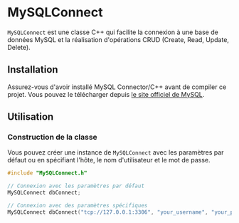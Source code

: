# MySQLConnect

`MySQLConnect` est une classe C++ qui facilite la connexion à une base de données MySQL et la réalisation d'opérations CRUD (Create, Read, Update, Delete).

## Installation

Assurez-vous d'avoir installé MySQL Connector/C++ avant de compiler ce projet. Vous pouvez le télécharger depuis [le site officiel de MySQL](https://dev.mysql.com/downloads/connector/cpp/).

## Utilisation

### Construction de la classe

Vous pouvez créer une instance de `MySQLConnect` avec les paramètres par défaut ou en spécifiant l'hôte, le nom d'utilisateur et le mot de passe.

```cpp
#include "MySQLConnect.h"

// Connexion avec les paramètres par défaut
MySQLConnect dbConnect;

// Connexion avec des paramètres spécifiques
MySQLConnect dbConnect("tcp://127.0.0.1:3306", "your_username", "your_password");

